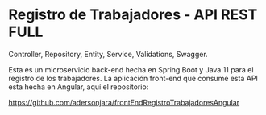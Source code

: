 # Registro de Trabajadores - API REST FULL

Controller, Repository, Entity, Service, Validations, Swagger.

Esta es un microservicio back-end hecha en Spring Boot y Java 11 para el registro de los trabajadores. La aplicación front-end que consume esta API esta hecha en Angular, 
aquí el repositorio:

https://github.com/adersonjara/frontEndRegistroTrabajadoresAngular
